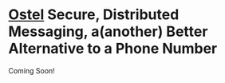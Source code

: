 [Ostel](https://ostel.co/) Secure, Distributed Messaging, a(another) Better Alternative to a Phone Number
=========================================================================================================

Coming Soon!
